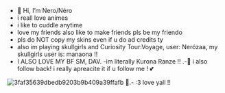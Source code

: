 - 👋 Hi, I’m Nero/Néro
- i reall love animes 
- i like to cuddle anytime
- love my friends also like to make friends pls be my friendo
- pls do NOT copy my skins even if u do ad credits ty
- also im playing skullgirls and Curiosity Tour:Voyage, user: Nerózaa, my skullgirls user is: manaona !!
- I ALSO LOVE MY BF SM, DAV.
-im literally Kurona Ranze !! .-🦈
i also follow back! i really apreacite it if u follow me ! 💕


![3faf35639dbedb9203b9b409a39ffafb](https://github.com/user-attachments/assets/e75d4fe3-df6a-45e4-bdfc-6273f52e0f39)
🦈.- :3 love yall !!
